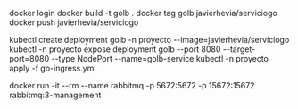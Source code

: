 docker login 
docker build -t golb .
docker tag golb javierhevia/serviciogo
docker push javierhevia/serviciogo


kubectl create deployment golb -n proyecto --image=javierhevia/serviciogo
kubectl -n proyecto expose deployment golb --port 8080 --target-port=8080 --type NodePort --name=golb-service
kubectl -n proyecto apply -f go-ingress.yml


docker run -it --rm --name rabbitmq -p 5672:5672 -p 15672:15672 rabbitmq:3-management